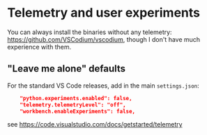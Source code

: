 # Telemetry and user experiments

You can always install the binaries without any telemetry: https://github.com/VSCodium/vscodium, 
though I don't have much experience with them.

## "Leave me alone" defaults

For the standard VS Code releases, add in the main `settings.json`:

```json
    "python.experiments.enabled": false,
    "telemetry.telemetryLevel": "off",
    "workbench.enableExperiments": false,
```

see https://code.visualstudio.com/docs/getstarted/telemetry